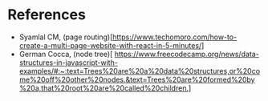 # References

- Syamlal CM, (page routing)[https://www.techomoro.com/how-to-create-a-multi-page-website-with-react-in-5-minutes/]
- German Cocca, (node tree)[
https://www.freecodecamp.org/news/data-structures-in-javascript-with-examples/#:~:text=Trees%20are%20a%20data%20structures,or%20come%20off%20other%20nodes.&text=Trees%20are%20formed%20by%20a,that%20root%20are%20called%20children.]
